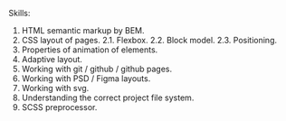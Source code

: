 Skills:
1. HTML semantic markup by BEM.
2. CSS layout of pages.
2.1. Flexbox.
2.2. Block model.
2.3. Positioning.
6. Properties of animation of elements.
7. Adaptive layout.
8. Working with git / github / github pages.
9. Working with PSD / Figma layouts.
10. Working with svg.
11. Understanding the correct project file system.
12. SCSS preprocessor. 
